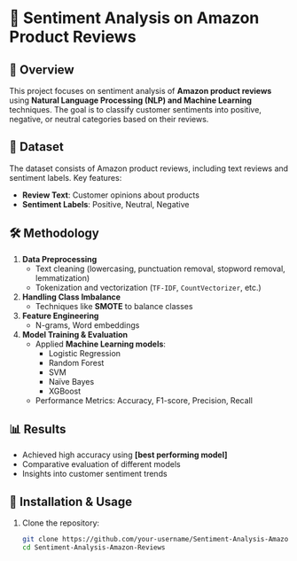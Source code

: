 # 📌 Sentiment Analysis on Amazon Product Reviews


## 📖 Overview  
This project focuses on sentiment analysis of **Amazon product reviews** using **Natural Language Processing (NLP) and Machine Learning** techniques. The goal is to classify customer sentiments into positive, negative, or neutral categories based on their reviews.

## 📂 Dataset  
The dataset consists of Amazon product reviews, including text reviews and sentiment labels. Key features:  
- **Review Text**: Customer opinions about products  
- **Sentiment Labels**: Positive, Neutral, Negative  

## 🛠️ Methodology  
1. **Data Preprocessing**  
   - Text cleaning (lowercasing, punctuation removal, stopword removal, lemmatization)  
   - Tokenization and vectorization (`TF-IDF`, `CountVectorizer`, etc.)  
2. **Handling Class Imbalance**  
   - Techniques like **SMOTE** to balance classes  
3. **Feature Engineering**  
   - N-grams, Word embeddings  
4. **Model Training & Evaluation**  
   - Applied **Machine Learning models**:  
     - Logistic Regression  
     - Random Forest  
     - SVM  
     - Naïve Bayes  
     - XGBoost  
   - Performance Metrics: Accuracy, F1-score, Precision, Recall  

## 📊 Results  
- Achieved high accuracy using **[best performing model]**  
- Comparative evaluation of different models  
- Insights into customer sentiment trends  

## 🚀 Installation & Usage  
1. Clone the repository:  
   ```bash
   git clone https://github.com/your-username/Sentiment-Analysis-Amazon-Reviews.git
   cd Sentiment-Analysis-Amazon-Reviews
